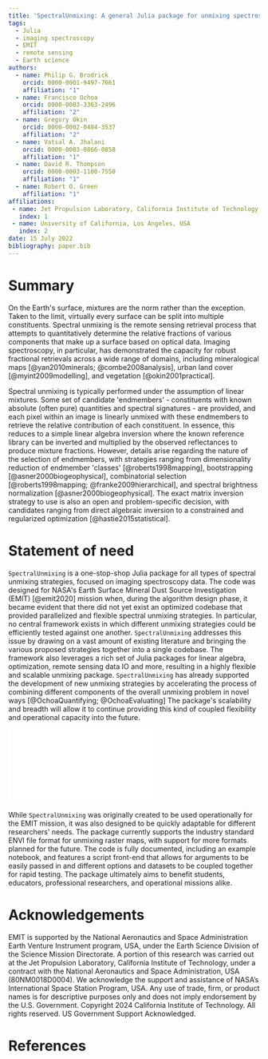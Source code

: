 ```yaml
---
title: 'SpectralUnmixing: A general Julia package for unmixing spectroscopy data'
tags:
  - Julia
  - imaging spectroscopy
  - EMIT
  - remote sensing
  - Earth science
authors:
  - name: Philip G. Brodrick
    orcid: 0000-0001-9497-7661
    affiliation: "1"
  - name: Francisco Ochoa
    orcid: 0000-0003-3363-2496
    affiliation: "2"
  - name: Gregory Okin
    orcid: 0000-0002-0484-3537
    affiliation: "2"
  - name: Vatsal A. Jhalani
    orcid: 0000-0003-0866-0858
    affiliation: "1"
  - name: David R. Thompson
    orcid: 0000-0003-1100-7550
    affiliation: "1"
  - name: Robert O. Green
    affiliation: "1"
affiliations:
 - name: Jet Propulsion Laboratory, California Institute of Technology, USA
   index: 1
 - name: University of California, Los Angeles, USA
   index: 2
date: 15 July 2022
bibliography: paper.bib
---
```


# Summary

On the Earth's surface, mixtures are the norm rather than the exception.
Taken to the limit, virtually every surface can be split into multiple constituents.
Spectral unmixing is the remote sensing retrieval process that attempts to quantitatively determine the relative fractions of various components that make up a surface based on optical data.
Imaging spectroscopy, in particular, has demonstrated the capacity for robust fractional retrievals across a wide range of domains, including mineralogical maps [@yan2010minerals; @combe2008analysis], urban land cover [@myint2009modelling], and vegetation [@okin2001practical].

Spectral unmixing is typically performed under the assumption of linear mixtures.
Some set of candidate 'endmembers' - constituents with known absolute (often pure) quantities and spectral signatures - are provided, and each pixel within an image is linearly unmixed with these endmembers to retrieve the relative contribution of each constituent.
In essence, this reduces to a simple linear algebra inversion where the known reference library can be inverted and multiplied by the observed reflectances to produce mixture fractions.
However, details arise regarding the nature of the selection of endmembers, with strategies ranging from dimensionality reduction of endmember 'classes' [@roberts1998mapping], bootstrapping [@asner2000biogeophysical], combinatorial selection [@roberts1998mapping; @franke2009hierarchical], and spectral brightness normalization [@asner2000biogeophysical].
The exact matrix inversion strategy to use is also an open and problem-specific decision, with candidates ranging from direct algebraic inversion to a constrained and regularized optimization [@hastie2015statistical].

# Statement of need

`SpectralUnmixing` is a one-stop-shop Julia package for all types of spectral unmixing strategies, focused on imaging spectroscopy data.
The code was designed for NASA's Earth Surface Mineral Dust Source Investigation (EMIT) [@emit2020] mission when, during the algorithm design phase, it became evident that there did not yet exist an optimized codebase that provided parallelized and flexible spectral unmixing strategies.
In particular, no central framework exists in which different unmixing strategies could be efficiently tested against one another.
`SpectralUnmixing` addresses this issue by drawing on a vast amount of existing literature and bringing the various proposed strategies together into a single codebase.
The framework also leverages a rich set of Julia packages for linear algebra, optimization, remote sensing data IO and more, resulting in a highly flexible and scalable unmixing package.
`SpectralUnmixing` has already supported the development of new unmixing strategies by accelerating the process of combining different components of the overall unmixing problem in novel ways [@OchoaQuantifying; @OchoaEvaluating]
The package's scalability and breadth will allow it to continue providing this kind of coupled flexibility and operational capacity into the future.

![Example usage of `SpectralUnmixing`: fractional cover from an EMIT spectral image.  A) Red-green-blue (RGB) image of sample EMIT reflectance data observed near Sacramento, CA, USA with zoom-ins around labeled points (left).  B) Fractional cover output of `SpectralUnmixing` driver script `unmix.jl` on EMIT reflectance image with zoom-ins around labeled points (right). The RGB values in the fractional cover correspond to fractions of endmember library classes: non-photosynthetic vegetation (npv), photosynthetic vegetation (pv), and soil, respectively. C) EMIT reflectance spectra of sample points labeled in A) and B), chosen to each have high fractions of each of the 3 classes. Each spectra is colored by the RGB value corresponding to their class fraction. Here, `unmix.jl` was run using the included example endmember library and with the arguments `--normalization brightness --mode sma-best --n_mc 20 --num_endmembers 30`\label{fig:unmixing}](fig.pdf)

While `SpectralUnmixing` was originally created to be used operationally for the EMIT mission, it was also designed to be quickly adaptable for different researchers' needs.
The package currently supports the industry standard ENVI file format for unmixing raster maps, with support for more formats planned for the future.
The code is fully documented, including an example notebook, and features a script front-end that allows for arguments to be easily passed in and different options and datasets to be coupled together for rapid testing.
The package ultimately aims to benefit students, educators, professional researchers, and operational missions alike.

# Acknowledgements

EMIT is supported by the National Aeronautics and Space Administration Earth Venture Instrument program, USA, under the Earth Science Division of the Science Mission Directorate.
A portion of this research was carried out at the Jet Propulsion Laboratory, California Institute of Technology, under a contract with the National Aeronautics and Space Administration, USA (80NM0018D0004).
We acknowledge the support and assistance of NASA’s International Space Station Program, USA. Any use of trade, firm, or product names is for descriptive purposes only and does not imply endorsement by the U.S. Government. Copyright 2024 California Institute of Technology. All rights reserved. US Government Support Acknowledged.

# References
